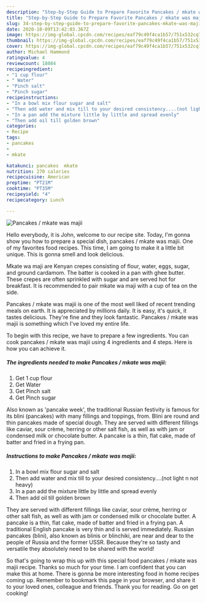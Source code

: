 ```yaml
---
description: "Step-by-Step Guide to Prepare Favorite Pancakes / mkate was majii"
title: "Step-by-Step Guide to Prepare Favorite Pancakes / mkate was majii"
slug: 34-step-by-step-guide-to-prepare-favorite-pancakes-mkate-was-majii
date: 2020-10-09T13:42:03.367Z
image: https://img-global.cpcdn.com/recipes/eaf79c49f4ca1b57/751x532cq70/pancakes-mkate-was-majii-recipe-main-photo.jpg
thumbnail: https://img-global.cpcdn.com/recipes/eaf79c49f4ca1b57/751x532cq70/pancakes-mkate-was-majii-recipe-main-photo.jpg
cover: https://img-global.cpcdn.com/recipes/eaf79c49f4ca1b57/751x532cq70/pancakes-mkate-was-majii-recipe-main-photo.jpg
author: Michael Hammond
ratingvalue: 4
reviewcount: 18084
recipeingredient:
- "1 cup flour"
- " Water"
- "Pinch salt"
- "Pinch sugar"
recipeinstructions:
- "In a bowl mix flour sugar and salt"
- "Then add water and mix till to your desired consistency....(not light n not heavy)"
- "In a pan add the mixture little by little and spread evenly"
- "Then add oil till golden brown"
categories:
- Recipe
tags:
- pancakes
- 
- mkate

katakunci: pancakes  mkate 
nutrition: 270 calories
recipecuisine: American
preptime: "PT21M"
cooktime: "PT35M"
recipeyield: "4"
recipecategory: Lunch

---
```



![Pancakes / mkate was majii](https://img-global.cpcdn.com/recipes/eaf79c49f4ca1b57/751x532cq70/pancakes-mkate-was-majii-recipe-main-photo.jpg)

Hello everybody, it is John, welcome to our recipe site. Today, I'm gonna show you how to prepare a special dish, pancakes / mkate was majii. One of my favorites food recipes. This time, I am going to make it a little bit unique. This is gonna smell and look delicious.

Mkate wa maji are Kenyan crepes consisting of flour, water, eggs, sugar, and ground cardamom. The batter is cooked in a pan with ghee butter. These crepes are often sprinkled with sugar and are served hot for breakfast. It is recommended to pair mkate wa maji with a cup of tea on the side.

Pancakes / mkate was majii is one of the most well liked of recent trending meals on earth. It is appreciated by millions daily. It is easy, it's quick, it tastes delicious. They're fine and they look fantastic. Pancakes / mkate was majii is something which I've loved my entire life.


To begin with this recipe, we have to prepare a few ingredients. You can cook pancakes / mkate was majii using 4 ingredients and 4 steps. Here is how you can achieve it.

<!--inarticleads1-->

##### The ingredients needed to make Pancakes / mkate was majii:

1. Get 1 cup flour
1. Get  Water
1. Get Pinch salt
1. Get Pinch sugar


Also known as &#39;pancake week&#39;, the traditional Russian festivity is famous for its blini (pancakes) with many fillings and toppings, from. Blini are round and thin pancakes made of special dough. They are served with different fillings like caviar, sour crème, herring or other salt fish, as well as with jam or condensed milk or chocolate butter. A pancake is a thin, flat cake, made of batter and fried in a frying pan. 

<!--inarticleads2-->

##### Instructions to make Pancakes / mkate was majii:

1. In a bowl mix flour sugar and salt
1. Then add water and mix till to your desired consistency....(not light n not heavy)
1. In a pan add the mixture little by little and spread evenly
1. Then add oil till golden brown


They are served with different fillings like caviar, sour crème, herring or other salt fish, as well as with jam or condensed milk or chocolate butter. A pancake is a thin, flat cake, made of batter and fried in a frying pan. A traditional English pancake is very thin and is served immediately. Russian pancakes (blini), also known as blinis or blinchiki, are near and dear to the people of Russia and the former USSR. Because they&#39;re so tasty and versatile they absolutely need to be shared with the world! 

So that's going to wrap this up with this special food pancakes / mkate was majii recipe. Thanks so much for your time. I am confident that you can make this at home. There is gonna be more interesting food in home recipes coming up. Remember to bookmark this page in your browser, and share it to your loved ones, colleague and friends. Thank you for reading. Go on get cooking!
